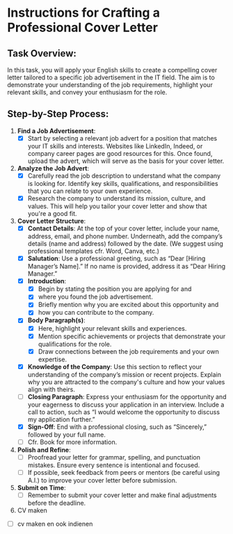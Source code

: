 # Instructions for Crafting a Professional Cover Letter
## Task Overview:
In this task, you will apply your English skills to create a compelling cover letter tailored to a specific job advertisement in the IT field. The aim is to demonstrate your understanding of the job requirements, highlight your relevant skills, and convey your enthusiasm for the role.
## Step-by-Step Process:
1. **Find a Job Advertisement**:
    - [x] Start by selecting a relevant job advert for a position that matches your IT skills and interests. Websites like LinkedIn, Indeed, or company career pages are good resources for this. Once found, upload the advert, which will serve as the basis for your cover letter.
2. **Analyze the Job Advert**:
    - [x] Carefully read the job description to understand what the company is looking for. Identify key skills, qualifications, and responsibilities that you can relate to your own experience.
    - [x] Research the company to understand its mission, culture, and values. This will help you tailor your cover letter and show that you're a good fit.
3. **Cover Letter Structure**:
    - [x] **Contact Details**: At the top of your cover letter, include your name, address, email, and phone number. Underneath, add the company’s details (name and address) followed by the date. (We suggest using professional templates cfr. Word, Canva, etc.)
    - [x] **Salutation**: Use a professional greeting, such as “Dear \[Hiring Manager’s Name\].” If no name is provided, address it as “Dear Hiring Manager.”
    - [x] **Introduction**: 
      - [x] Begin by stating the position you are applying for and 
      - [x] where you found the job advertisement. 
      - [x] Briefly mention why you are excited about this opportunity and 
      - [x] how you can contribute to the company.
    - [x] **Body Paragraph(s)**: 
      - [x] Here, highlight your relevant skills and experiences. 
      - [x] Mention specific achievements or projects that demonstrate your qualifications for the role. 
      - [x] Draw connections between the job requirements and your own expertise.
    - [x] **Knowledge of the Company**: Use this section to reflect your understanding of the company’s mission or recent projects. Explain why you are attracted to the company's culture and how your values align with theirs.
    - [ ] **Closing Paragraph**: Express your enthusiasm for the opportunity and your eagerness to discuss your application in an interview. Include a call to action, such as “I would welcome the opportunity to discuss my application further.”
    - [x] **Sign-Off**: End with a professional closing, such as “Sincerely,” followed by your full name.
    - [ ] Cfr. Book for more information.
4. **Polish and Refine**:
    - [ ] Proofread your letter for grammar, spelling, and punctuation mistakes. Ensure every sentence is intentional and focused.
    - [ ] If possible, seek feedback from peers or mentors (be careful using A.I.) to improve your cover letter before submission.
5. **Submit on Time**:
    - [ ] Remember to submit your cover letter and make final adjustments before the deadline. 
6. CV maken
  - [ ] cv maken en ook indienen
